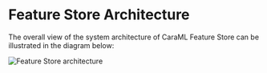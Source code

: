 # Feature Store Architecture

The overall view of the system architecture of CaraML Feature Store can be illustrated in the diagram below:

![Feature Store architecture](../../.gitbook/assets/feast\_architecture.png)
